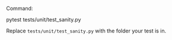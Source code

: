 Command:

pytest tests/unit/test_sanity.py

Replace `tests/unit/test_sanity.py` with the folder your test is in.
